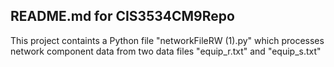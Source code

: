 ## README.md for CIS3534CM9Repo

This project containts a Python file "networkFileRW (1).py" which processes network component data from two data files "equip_r.txt" and "equip_s.txt"
